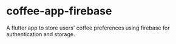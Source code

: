 # coffee-app-firebase
A flutter app to store users' coffee preferences using firebase for authentication and storage.
